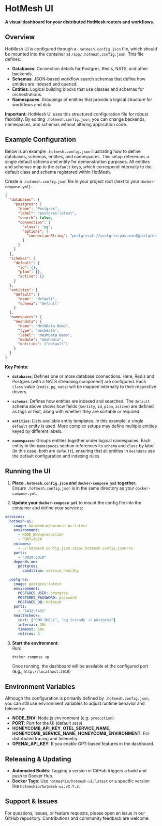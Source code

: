 # HotMesh UI

**A visual dashboard for your distributed HotMesh routers and workflows.**

## Overview

HotMesh UI is configured through a `.hotmesh.config.json` file, which should be mounted into the container at `/app/.hotmesh.config.json`. This file defines:

- **Databases**: Connection details for Postgres, Redis, NATS, and other backends.
- **Schemas**: JSON-based workflow search schemas that define how entities are indexed and queried.
- **Entities**: Logical building blocks that use classes and schemas for orchestrations.
- **Namespaces**: Groupings of entities that provide a logical structure for workflows and data.

**Important:** HotMesh UI uses this structured configuration file for robust flexibility. By editing `.hotmesh.config.json`, you can change backends, namespaces, and schemas without altering application code.

## Example Configuration

Below is an example `.hotmesh.config.json` illustrating how to define databases, schemas, entities, and namespaces. This setup references a single default schema and entity for demonstration purposes. All entities and schemas map to the `default` keys, which correspond internally to the default class and schema registered within HotMesh.

Create a `.hotmesh.config.json` file in your project root (next to your `docker-compose.yml`):

```json
{
  "databases": {
    "postgres": {
      "name": "Postgres",
      "label": "postgres:latest",
      "search": false,
      "connection": {
        "class": "pg",
        "options": {
          "connectionString": "postgresql://postgres:password@postgres:5432/hotmesh"
        }
      }
    }
  },
  "schemas": {
    "default": {
      "id": {},
      "plan": {},
      "active": {}
    }
  },
  "entities": {
    "default": {
      "name": "default",
      "schema": "default"
    }
  },
  "namespaces": {
    "meshdata": {
      "name": "MeshData Demo",
      "type": "meshdata",
      "label": "MeshData Demo",
      "module": "meshdata",
      "entities": ["default"]
    }
  }
}
```

**Key Points:**

- **`databases`**: Defines one or more database connections. Here, Redis and Postgres (with a NATS streaming component) are configured. Each `class` value (`redis`, `pg`, `nats`) will be mapped internally to their respective drivers.

- **`schemas`**: Defines how entities are indexed and searched. The `default` schema above shows how fields (`$entity`, `id`, `plan`, `active`) are defined as tags or text, along with whether they are sortable or required.

- **`entities`**: Lists available entity templates. In this example, a single `default` entity is used. More complex setups may define multiple entities keyed by different labels.

- **`namespaces`**: Groups entities together under logical namespaces. Each entity in the `namespaces` section references its `schema` and `class` by label (in this case, both are `default`), ensuring that all entities in `meshdata` use the default configuration and indexing rules.

## Running the UI

1. **Place `.hotmesh.config.json` and `docker-compose.yml` together.**  
   Ensure `.hotmesh.config.json` is in the same directory as your `docker-compose.yml`.

2. **Update your `docker-compose.yml`** to mount the config file into the container and define your services:

```yaml
services:
  hotmesh-ui:
    image: hotmeshio/hotmesh-ui:latest
    environment:
      - NODE_ENV=production
      - PORT=3010
    volumes:
      - ./.hotmesh.config.json:/app/.hotmesh.config.json:ro
    ports:
      - "3010:3010"
    depends_on:
      postgres:
        condition: service_healthy

  postgres:
    image: postgres:latest
    environment:
      POSTGRES_USER: postgres
      POSTGRES_PASSWORD: password
      POSTGRES_DB: hotmesh
    ports:
      - "5432:5432"
    healthcheck:
      test: ["CMD-SHELL", "pg_isready -U postgres"]
      interval: 30s
      timeout: 10s
      retries: 3
```

3. **Start the environment:**  
   Run:
   ```bash
   docker compose up
   ```

   Once running, the dashboard will be available at the configured port (e.g., `http://localhost:3010`)

## Environment Variables

Although the configuration is primarily defined by `.hotmesh.config.json`, you can still use environment variables to adjust runtime behavior and telemetry:

- **NODE_ENV**: Node.js environment (e.g. `production`)
- **PORT**: Port for the UI (default `3010`)
- **HONEYCOMB_API_KEY**, **OTEL_SERVICE_NAME**, **HONEYCOMB_SERVICE_NAME**, **HONEYCOMB_ENVIRONMENT**: For distributed tracing and telemetry.
- **OPENAI_API_KEY**: If you enable GPT-based features in the dashboard.

## Releasing & Updating

- **Automated Builds**: Tagging a version in GitHub triggers a build and push to Docker Hub.
- **Docker Tags**: Use `hotmeshio/hotmesh-ui:latest` or a specific version like `hotmeshio/hotmesh-ui:vX.Y.Z`.

## Support & Issues

For questions, issues, or feature requests, please open an issue in our GitHub repository. Contributions and community feedback are welcome.
